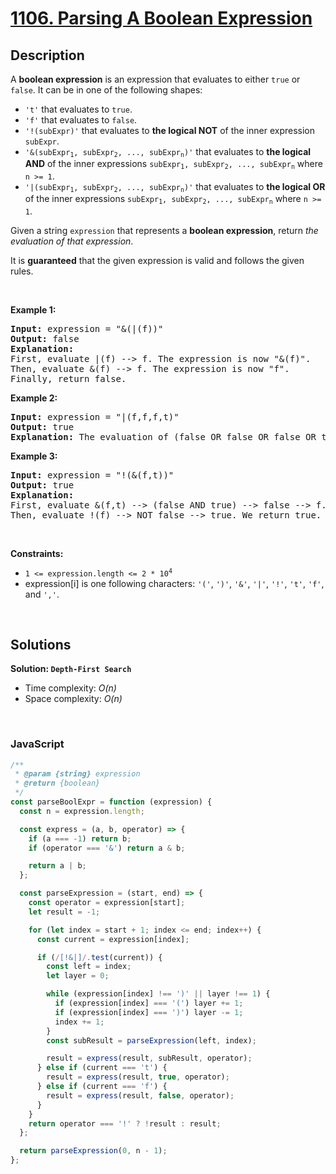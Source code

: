 # [1106. Parsing A Boolean Expression](https://leetcode.com/problems/parsing-a-boolean-expression)

## Description

<div class="elfjS" data-track-load="description_content"><p>A <strong>boolean expression</strong> is an expression that evaluates to either <code>true</code> or <code>false</code>. It can be in one of the following shapes:</p>

<ul>
	<li><code>'t'</code> that evaluates to <code>true</code>.</li>
	<li><code>'f'</code> that evaluates to <code>false</code>.</li>
	<li><code>'!(subExpr)'</code> that evaluates to <strong>the logical NOT</strong> of the inner expression <code>subExpr</code>.</li>
	<li><code>'&amp;(subExpr<sub>1</sub>, subExpr<sub>2</sub>, ..., subExpr<sub>n</sub>)'</code> that evaluates to <strong>the logical AND</strong> of the inner expressions <code>subExpr<sub>1</sub>, subExpr<sub>2</sub>, ..., subExpr<sub>n</sub></code> where <code>n &gt;= 1</code>.</li>
	<li><code>'|(subExpr<sub>1</sub>, subExpr<sub>2</sub>, ..., subExpr<sub>n</sub>)'</code> that evaluates to <strong>the logical OR</strong> of the inner expressions <code>subExpr<sub>1</sub>, subExpr<sub>2</sub>, ..., subExpr<sub>n</sub></code> where <code>n &gt;= 1</code>.</li>
</ul>

<p>Given a string <code>expression</code> that represents a <strong>boolean expression</strong>, return <em>the evaluation of that expression</em>.</p>

<p>It is <strong>guaranteed</strong> that the given expression is valid and follows the given rules.</p>

<p>&nbsp;</p>
<p><strong class="example">Example 1:</strong></p>

<pre><strong>Input:</strong> expression = "&amp;(|(f))"
<strong>Output:</strong> false
<strong>Explanation:</strong> 
First, evaluate |(f) --&gt; f. The expression is now "&amp;(f)".
Then, evaluate &amp;(f) --&gt; f. The expression is now "f".
Finally, return false.
</pre>

<p><strong class="example">Example 2:</strong></p>

<pre><strong>Input:</strong> expression = "|(f,f,f,t)"
<strong>Output:</strong> true
<strong>Explanation:</strong> The evaluation of (false OR false OR false OR true) is true.
</pre>

<p><strong class="example">Example 3:</strong></p>

<pre><strong>Input:</strong> expression = "!(&amp;(f,t))"
<strong>Output:</strong> true
<strong>Explanation:</strong> 
First, evaluate &amp;(f,t) --&gt; (false AND true) --&gt; false --&gt; f. The expression is now "!(f)".
Then, evaluate !(f) --&gt; NOT false --&gt; true. We return true.
</pre>

<p>&nbsp;</p>
<p><strong>Constraints:</strong></p>

<ul>
	<li><code>1 &lt;= expression.length &lt;= 2 * 10<sup>4</sup></code></li>
	<li>expression[i] is one following characters: <code>'('</code>, <code>')'</code>, <code>'&amp;'</code>, <code>'|'</code>, <code>'!'</code>, <code>'t'</code>, <code>'f'</code>, and <code>','</code>.</li>
</ul>
</div>

<p>&nbsp;</p>

## Solutions

**Solution: `Depth-First Search`**

- Time complexity: <em>O(n)</em>
- Space complexity: <em>O(n)</em>

<p>&nbsp;</p>

### **JavaScript**

```js
/**
 * @param {string} expression
 * @return {boolean}
 */
const parseBoolExpr = function (expression) {
  const n = expression.length;

  const express = (a, b, operator) => {
    if (a === -1) return b;
    if (operator === '&') return a & b;

    return a | b;
  };

  const parseExpression = (start, end) => {
    const operator = expression[start];
    let result = -1;

    for (let index = start + 1; index <= end; index++) {
      const current = expression[index];

      if (/[!&|]/.test(current)) {
        const left = index;
        let layer = 0;

        while (expression[index] !== ')' || layer !== 1) {
          if (expression[index] === '(') layer += 1;
          if (expression[index] === ')') layer -= 1;
          index += 1;
        }
        const subResult = parseExpression(left, index);

        result = express(result, subResult, operator);
      } else if (current === 't') {
        result = express(result, true, operator);
      } else if (current === 'f') {
        result = express(result, false, operator);
      }
    }
    return operator === '!' ? !result : result;
  };

  return parseExpression(0, n - 1);
};
```
